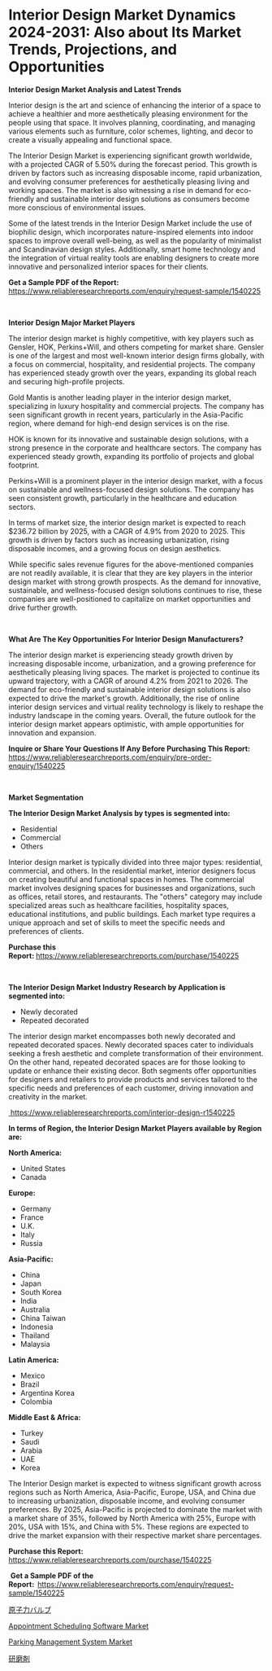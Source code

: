 <p><h1>Interior Design Market Dynamics 2024-2031: Also about Its Market Trends, Projections, and Opportunities</h1></p><p><strong>Interior Design Market Analysis and Latest Trends</strong></p>
<p><p>Interior design is the art and science of enhancing the interior of a space to achieve a healthier and more aesthetically pleasing environment for the people using that space. It involves planning, coordinating, and managing various elements such as furniture, color schemes, lighting, and decor to create a visually appealing and functional space.</p><p>The Interior Design Market is experiencing significant growth worldwide, with a projected CAGR of 5.50% during the forecast period. This growth is driven by factors such as increasing disposable income, rapid urbanization, and evolving consumer preferences for aesthetically pleasing living and working spaces. The market is also witnessing a rise in demand for eco-friendly and sustainable interior design solutions as consumers become more conscious of environmental issues.</p><p>Some of the latest trends in the Interior Design Market include the use of biophilic design, which incorporates nature-inspired elements into indoor spaces to improve overall well-being, as well as the popularity of minimalist and Scandinavian design styles. Additionally, smart home technology and the integration of virtual reality tools are enabling designers to create more innovative and personalized interior spaces for their clients.</p></p>
<p><strong>Get a Sample PDF of the Report:&nbsp;</strong> <a href="https://www.reliableresearchreports.com/enquiry/request-sample/1540225">https://www.reliableresearchreports.com/enquiry/request-sample/1540225</a></p>
<p>&nbsp;</p>
<p><strong>Interior Design Major Market Players</strong></p>
<p><p>The interior design market is highly competitive, with key players such as Gensler, HOK, Perkins+Will, and others competing for market share. Gensler is one of the largest and most well-known interior design firms globally, with a focus on commercial, hospitality, and residential projects. The company has experienced steady growth over the years, expanding its global reach and securing high-profile projects.</p><p>Gold Mantis is another leading player in the interior design market, specializing in luxury hospitality and commercial projects. The company has seen significant growth in recent years, particularly in the Asia-Pacific region, where demand for high-end design services is on the rise.</p><p>HOK is known for its innovative and sustainable design solutions, with a strong presence in the corporate and healthcare sectors. The company has experienced steady growth, expanding its portfolio of projects and global footprint.</p><p>Perkins+Will is a prominent player in the interior design market, with a focus on sustainable and wellness-focused design solutions. The company has seen consistent growth, particularly in the healthcare and education sectors.</p><p>In terms of market size, the interior design market is expected to reach $236.72 billion by 2025, with a CAGR of 4.9% from 2020 to 2025. This growth is driven by factors such as increasing urbanization, rising disposable incomes, and a growing focus on design aesthetics.</p><p>While specific sales revenue figures for the above-mentioned companies are not readily available, it is clear that they are key players in the interior design market with strong growth prospects. As the demand for innovative, sustainable, and wellness-focused design solutions continues to rise, these companies are well-positioned to capitalize on market opportunities and drive further growth.</p></p>
<p>&nbsp;</p>
<p><strong>What Are The Key Opportunities For Interior Design Manufacturers?</strong></p>
<p><p>The interior design market is experiencing steady growth driven by increasing disposable income, urbanization, and a growing preference for aesthetically pleasing living spaces. The market is projected to continue its upward trajectory, with a CAGR of around 4.2% from 2021 to 2026. The demand for eco-friendly and sustainable interior design solutions is also expected to drive the market's growth. Additionally, the rise of online interior design services and virtual reality technology is likely to reshape the industry landscape in the coming years. Overall, the future outlook for the interior design market appears optimistic, with ample opportunities for innovation and expansion.</p></p>
<p><strong>Inquire or Share Your Questions If Any Before Purchasing This Report:</strong> <a href="https://www.reliableresearchreports.com/enquiry/pre-order-enquiry/1540225">https://www.reliableresearchreports.com/enquiry/pre-order-enquiry/1540225</a></p>
<p>&nbsp;</p>
<p><strong>Market Segmentation</strong></p>
<p><strong>The Interior Design Market Analysis by types is segmented into:</strong></p>
<p><ul><li>Residential</li><li>Commercial</li><li>Others</li></ul></p>
<p><p>Interior design market is typically divided into three major types: residential, commercial, and others. In the residential market, interior designers focus on creating beautiful and functional spaces in homes. The commercial market involves designing spaces for businesses and organizations, such as offices, retail stores, and restaurants. The "others" category may include specialized areas such as healthcare facilities, hospitality spaces, educational institutions, and public buildings. Each market type requires a unique approach and set of skills to meet the specific needs and preferences of clients.</p></p>
<p><strong>Purchase this Report:&nbsp;</strong><a href="https://www.reliableresearchreports.com/purchase/1540225">https://www.reliableresearchreports.com/purchase/1540225</a></p>
<p>&nbsp;</p>
<p><strong>The Interior Design Market Industry Research by Application is segmented into:</strong></p>
<p><ul><li>Newly decorated</li><li>Repeated decorated</li></ul></p>
<p><p>The interior design market encompasses both newly decorated and repeated decorated spaces. Newly decorated spaces cater to individuals seeking a fresh aesthetic and complete transformation of their environment. On the other hand, repeated decorated spaces are for those looking to update or enhance their existing decor. Both segments offer opportunities for designers and retailers to provide products and services tailored to the specific needs and preferences of each customer, driving innovation and creativity in the market.</p></p>
<p><a href="https://www.reliableresearchreports.com/interior-design-r1540225">&nbsp;https://www.reliableresearchreports.com/interior-design-r1540225</a></p>
<p><strong>In terms of Region, the Interior Design Market Players available by Region are:</strong></p>
<p>
    <p> <strong> North America: </strong>
        <ul>
            <li>United States</li>
            <li>Canada</li>
        </ul>
        </p> 
    <p> <strong> Europe: </strong>
        <ul>
            <li>Germany</li>
            <li>France</li>
            <li>U.K.</li>
            <li>Italy</li>
            <li>Russia</li>
        </ul>
        </p> 
    <p> <strong> Asia-Pacific: </strong>
        <ul>
            <li>China</li>
            <li>Japan</li>
            <li>South Korea</li>
            <li>India</li>
            <li>Australia</li>
            <li>China Taiwan</li>
            <li>Indonesia</li>
            <li>Thailand</li>
            <li>Malaysia</li>
        </ul>
        </p> 
    <p> <strong> Latin America: </strong>
        <ul>
            <li>Mexico</li>
            <li>Brazil</li>
            <li>Argentina Korea</li>
            <li>Colombia</li>
        </ul>
        </p> 
    <p> <strong> Middle East & Africa: </strong>
        <ul>
            <li>Turkey</li>
            <li>Saudi</li>
            <li>Arabia</li>
            <li>UAE</li>
            <li>Korea</li>
        </ul>
    </p>
    </p>
<p><p>The Interior Design market is expected to witness significant growth across regions such as North America, Asia-Pacific, Europe, USA, and China due to increasing urbanization, disposable income, and evolving consumer preferences. By 2025, Asia-Pacific is projected to dominate the market with a market share of 35%, followed by North America with 25%, Europe with 20%, USA with 15%, and China with 5%. These regions are expected to drive the market expansion with their respective market share percentages.</p></p>
<p><strong>Purchase this Report: </strong><a href="https://www.reliableresearchreports.com/purchase/1540225">https://www.reliableresearchreports.com/purchase/1540225</a></p>
<p>&nbsp;<strong>Get a Sample PDF of the Report:&nbsp;&nbsp;</strong><a href="https://www.reliableresearchreports.com/enquiry/request-sample/1540225">https://www.reliableresearchreports.com/enquiry/request-sample/1540225</a></p>
<p><strong></strong></p>
<p><p><a href="https://github.com/klon646/Market-Research-Report-List-1/blob/main/412375959490.md">原子力バルブ</a></p><p><a href="https://github.com/Angelnienowdseej3e45z3p8c/Market-Research-Report-List-2/blob/main/appointment-scheduling-software-market.md">Appointment Scheduling Software Market</a></p><p><a href="https://github.com/angeliabkratze/Market-Research-Report-List-1/blob/main/parking-management-system-market.md">Parking Management System Market</a></p><p><a href="https://github.com/EstaSprer20231/Market-Research-Report-List-1/blob/main/458488159489.md">研磨剤</a></p></p>